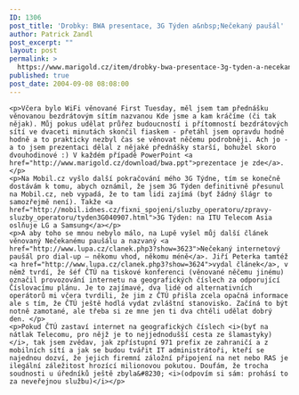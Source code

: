 ```yaml
---
ID: 1306
post_title: 'Drobky: BWA presentace, 3G Týden a&nbsp;Nečekaný paušál'
author: Patrick Zandl
post_excerpt: ""
layout: post
permalink: >
  https://www.marigold.cz/item/drobky-bwa-presentace-3g-tyden-a-necekany-pausal
published: true
post_date: 2004-09-08 08:08:00
---
```

	<p>Včera bylo WiFi věnované First Tuesday, měl jsem tam přednášku věnovanou bezdrátovým sítím nazvanou Kde jsme a kam kráčíme (či tak nějak). Můj pokus udělat průřez budoucností i přítomností bezdrátových sítí ve dvaceti minutách skončil fiaskem - přetáhl jsem opravdu hodně hodně a to prakticky nezbyl čas se věnovat něčemu podrobněji. Ach jo - a to jsem prezentaci dělal z nějaké přednášky starší, bohužel skoro dvouhodinové :) V každém případě PowerPoint <a href="http://www.marigold.cz/download/bwa.ppt">prezentace je zde</a>.</p>
	<p>Na Mobil.cz vyšlo další pokračování mého 3G Týdne, tím se konečně dostávám k tomu, abych oznámil, že jsem 3G Týden definitivně přesunul na Mobil.cz, neb vypadá, že to tam lidi zajímá (byť žádný šlágr to samozřejmě není). Takže <a href="http://mobil.idnes.cz/fixni_spojeni/sluzby_operatoru/zpravy-sluzby_operatoru/tyden3G040907.html">3G Týden: na ITU Telecom Asia oslňuje LG a Samsung</a></p>
	<p>A aby toho se mnou nebylo málo, na Lupě vyšel můj další článek věnovaný Nečekanému paušálu a nazvaný <a href="http://www.lupa.cz/clanek.php3?show=3623">Nečekaný internetový paušál pro dial-up – někomu vhod, někomu méně</a>. Jiří Peterka tamtéž <a href="http://www.lupa.cz/clanek.php3?show=3624">vydal článek</a>, v němž tvrdí, že šéf ČTÚ na tiskové konferenci (věnované něčemu jinému) označil provozování internetu na geografických číslech za odporující Číslovacímu plánu. Je to zajímavé, dva lidé od alternativních operátorů mi včera tvrdili, že jim z ČTÚ přišla zcela opačná informace ale s tím, že ČTÚ ještě hodlá vydat zvláštní stanovisko. Začíná to být notně zamotané, ale třeba si ze mne jen ti dva chtěli udělat dobrý den. </p>
	<p>Pokud ČTÚ zastaví internet na geografických číslech <i>(byť na nátlak Telecomu, pro nějž je to nejjednodušší cesta ze šlamastyky)</i>, tak jsem zvědav, jak zpřístupní 971 prefix ze zahraničí a z mobilních sítí a jak se budou tvářit IT administrátoři, kteří se najednou dozví, že jejich firemní záložní připojení na net nebo RAS je ilegální záležitost hrozící milionovou pokutou. Doufám, že trocha soudnosti u úředníků ještě zbyla&#8230; <i>(odpovím si sám: prohásí to za neveřejnou službu)</i></p>